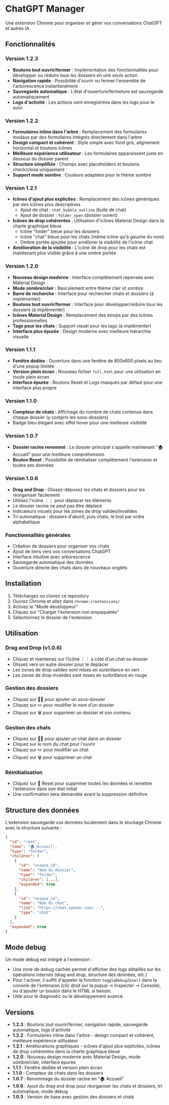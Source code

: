 # ChatGPT Manager

Une extension Chrome pour organiser et gérer vos conversations ChatGPT et autres IA.

## Fonctionnalités

### Version 1.2.3
- **Boutons tout ouvrir/fermer** : Implémentation des fonctionnalités pour développer ou réduire tous les dossiers en une seule action
- **Navigation rapide** : Possibilité d'ouvrir ou fermer l'ensemble de l'arborescence instantanément
- **Sauvegarde automatique** : L'état d'ouverture/fermeture est sauvegardé automatiquement
- **Logs d'activité** : Les actions sont enregistrées dans les logs pour le suivi

### Version 1.2.2
- **Formulaires inline dans l'arbre** : Remplacement des formulaires modaux par des formulaires intégrés directement dans l'arbre
- **Design compact et cohérent** : Style simple avec fond gris, alignement horizontal et boutons icônes
- **Meilleure expérience utilisateur** : Les formulaires apparaissent juste en dessous du dossier parent
- **Structure simplifiée** : Champs avec placeholders et boutons check/close uniquement
- **Support mode sombre** : Couleurs adaptées pour le thème sombre

### Version 1.2.1
- **Icônes d'ajout plus explicites** : Remplacement des icônes génériques par des icônes plus descriptives
  - Ajout de chat : `chat_bubble_outline` (bulle de chat)
  - Ajout de dossier : `folder_open` (dossier ouvert)
- **Icônes de drop cohérentes** : Utilisation d'icônes Material Design dans la charte graphique bleue
  - Icône "folder" bleue pour les dossiers
  - Icône "chat" bleue pour les chats (même icône qu'à gauche du nom)
  - Ombre portée ajoutée pour améliorer la visibilité de l'icône chat
- **Amélioration de la visibilité** : L'icône de drop pour les chats est maintenant plus visible grâce à une ombre portée

### Version 1.2.0
- **Nouveau design moderne** : Interface complètement repensée avec Material Design
- **Mode sombre/clair** : Basculement entre thème clair et sombre
- **Barre de recherche** : Interface pour rechercher chats et dossiers (à implémenter)
- **Boutons tout ouvrir/fermer** : Interface pour développer/réduire tous les dossiers (à implémenter)
- **Icônes Material Design** : Remplacement des emojis par des icônes professionnelles
- **Tags pour les chats** : Support visuel pour les tags (à implémenter)
- **Interface plus épurée** : Design moderne avec meilleure hiérarchie visuelle

### Version 1.1.1
- **Fenêtre dédiée** : Ouverture dans une fenêtre de 800x600 pixels au lieu d'une popup limitée
- **Version plein écran** : Nouveau fichier `full.html` pour une utilisation en mode plein écran
- **Interface épurée** : Boutons Reset et Logs masqués par défaut pour une interface plus propre

### Version 1.1.0
- **Compteur de chats** : Affichage du nombre de chats contenus dans chaque dossier (y compris les sous-dossiers)
- Badge bleu élégant avec effet hover pour une meilleure visibilité

### Version 1.0.7
- **Dossier racine renommé** : Le dossier principal s'appelle maintenant "🏠 Accueil" pour une meilleure compréhension
- **Bouton Reset** : Possibilité de réinitialiser complètement l'extension et toutes ses données

### Version 1.0.6
- **Drag and Drop** : Glissez-déposez les chats et dossiers pour les réorganiser facilement
- Utilisez l'icône ⋮⋮ pour déplacer les éléments
- Le dossier racine ne peut pas être déplacé
- Indicateurs visuels pour les zones de drop valides/invalides
- Tri automatique : dossiers d'abord, puis chats, le tout par ordre alphabétique

### Fonctionnalités générales
- Création de dossiers pour organiser vos chats
- Ajout de liens vers vos conversations ChatGPT
- Interface intuitive avec arborescence
- Sauvegarde automatique des données
- Ouverture directe des chats dans de nouveaux onglets

## Installation

1. Téléchargez ou clonez ce repository
2. Ouvrez Chrome et allez dans `chrome://extensions/`
3. Activez le "Mode développeur"
4. Cliquez sur "Charger l'extension non empaquetée"
5. Sélectionnez le dossier de l'extension

## Utilisation

### Drag and Drop (v1.0.6)
- Cliquez et maintenez sur l'icône ⋮⋮ à côté d'un chat ou dossier
- Glissez vers un autre dossier pour le déplacer
- Les zones de drop valides sont mises en surbrillance en vert
- Les zones de drop invalides sont mises en surbrillance en rouge

### Gestion des dossiers
- Cliquez sur 📁➕ pour ajouter un sous-dossier
- Cliquez sur ✏️ pour modifier le nom d'un dossier
- Cliquez sur 🗑️ pour supprimer un dossier et son contenu

### Gestion des chats
- Cliquez sur 💬➕ pour ajouter un chat dans un dossier
- Cliquez sur le nom du chat pour l'ouvrir
- Cliquez sur ✏️ pour modifier un chat
- Cliquez sur 🗑️ pour supprimer un chat

### Réinitialisation
- Cliquez sur 🔄 Reset pour supprimer toutes les données et remettre l'extension dans son état initial
- Une confirmation sera demandée avant la suppression définitive

## Structure des données

L'extension sauvegarde vos données localement dans le stockage Chrome avec la structure suivante :

```json
{
  "id": "root",
  "name": "🏠 Accueil",
  "type": "folder",
  "children": [
    {
      "id": "unique_id",
      "name": "Nom du dossier",
      "type": "folder",
      "children": [...],
      "expanded": true
    },
    {
      "id": "unique_id",
      "name": "Nom du chat",
      "link": "https://chat.openai.com/...",
      "type": "chat"
    }
  ],
  "expanded": true
}
```

## Mode debug

Un mode debug est intégré à l'extension :
- Une zone de debug cachée permet d'afficher des logs détaillés sur les opérations internes (drag and drop, structure des données, etc.)
- Pour l'activer, il suffit d'appeler la fonction `toggleDebugZone()` dans la console de l'extension (clic droit sur la popup → Inspecter → Console), ou d'ajouter un bouton dans le HTML si besoin.
- Utile pour le diagnostic ou le développement avancé.

## Versions

- **1.2.3** : Boutons tout ouvrir/fermer, navigation rapide, sauvegarde automatique, logs d'activité
- **1.2.2** : Formulaires inline dans l'arbre - design compact et cohérent, meilleure expérience utilisateur
- **1.2.1** : Améliorations graphiques - icônes d'ajout plus explicites, icônes de drop cohérentes dans la charte graphique bleue
- **1.2.0** : Nouveau design moderne avec Material Design, mode sombre/clair, interface épurée
- **1.1.1** : Fenêtre dédiée et version plein écran
- **1.1.0** : Compteur de chats dans les dossiers
- **1.0.7** : Renommage du dossier racine en "🏠 Accueil"
- **1.0.6** : Ajout du drag and drop pour réorganiser les chats et dossiers, tri automatique, mode debug
- **1.0.5** : Version de base avec gestion des dossiers et chats